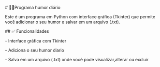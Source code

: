 \# 🧾😊Programa humor diário 



Este é um programa em Python com interface gráfica (Tkinter) que permite você adicionar o seu humor e salvar em um arquivo (.txt).



\## ✅ Funcionalidades



\- Interface gráfica com Tkinter

\- Adiciona o seu humor diario 

\- Salva em um arquivo (.txt) onde você pode visualizar,alterar ou excluir



